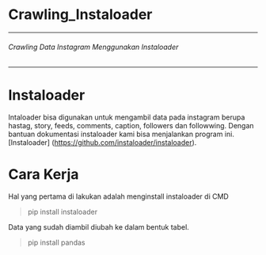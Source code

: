 # Crawling_Instaloader
-------
###### Crawling Data Instagram Menggunakan Instaloader 
------

# Instaloader 
Intaloader bisa digunakan untuk mengambil data pada instagram berupa hastag, story, feeds, comments, caption, followers dan followwing. 
Dengan bantuan dokumentasi instaloader kami bisa menjalankan program ini. 
[Instaloader] (https://github.com/instaloader/instaloader).

# Cara Kerja 
Hal yang pertama di lakukan adalah menginstall instaloader di CMD
> pip install instaloader

Data yang sudah diambil diubah ke dalam bentuk tabel. 
> pip install pandas

 
